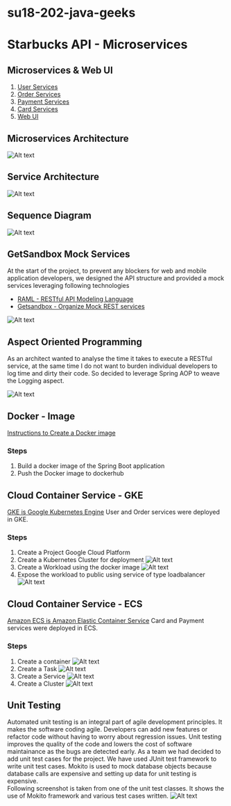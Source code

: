 # su18-202-java-geeks

# Starbucks API - Microservices

## Microservices & Web UI
1.  [User Services](https://github.com/nguyensjsu/su18-202-java-geeks/blob/master/code/services/user/README.md)
2.  [Order Services](https://github.com/nguyensjsu/su18-202-java-geeks/blob/master/code/services/order/README.md)
3.  [Payment Services](https://github.com/nguyensjsu/su18-202-java-geeks/blob/master/code/services/payment-service/README.md)
4.  [Card Services](https://github.com/nguyensjsu/su18-202-java-geeks/blob/master/code/services/card-service/README.md)
5.  [Web UI](https://github.com/nguyensjsu/su18-202-java-geeks/blob/master/code/ui/README.md)

## Microservices Architecture
![Alt text](/Presentation/MicroservicesarchitectureDiagram.png)

## Service Architecture
![Alt text](/Presentation/ServiceArchitecture.png)

## Sequence Diagram
![Alt text](/UML/SequenceDiagram.png)

## GetSandbox Mock Services
At the start of the project, to prevent any blockers for web and mobile application developers, we designed the API structure and provided a mock services leveraging following technologies
* [RAML - RESTful API Modeling Language](https://github.com/nguyensjsu/su18-202-java-geeks/blob/master/code/services/user/user-service/src/main/resources/users.raml)
* [Getsandbox - Organize Mock REST services](http://wispy-waterfall-9509.getsandbox.com/api/v1/users)

![Alt text](/Presentation/GetSandBox-RAML.png)

## Aspect Oriented Programming
As an architect wanted to analyse the time it takes to execute a RESTful service, at the same time I do not want to burden individual developers to log time and dirty their code. So decided to leverage Spring AOP to weave the Logging aspect.

![Alt text](/Presentation/SpringAOP.png)

## Docker - Image
[Instructions to Create a Docker image](https://github.com/nguyensjsu/su18-202-java-geeks/blob/master/code/services/card-service/Dockercommands)
### Steps
1. Build a docker image of the Spring Boot application
2. Push the Docker image to dockerhub

## Cloud Container Service - GKE
[GKE is Google Kubernetes Engine](https://cloud.google.com/kubernetes-engine/)
User and Order services were deployed in GKE.
### Steps
1. Create a Project Google Cloud Platform
2. Create a Kubernetes Cluster for deployment
![Alt text](/Presentation/GKE-Clusters.png)
3. Create a Workload using the docker image
![Alt text](/Presentation/GKE-Workloads.png)
4. Expose the workload to public using service of type loadbalancer
![Alt text](/Presentation/GKE-Services.png)

## Cloud Container Service - ECS
[Amazon ECS is Amazon Elastic Container Service](https://aws.amazon.com/ecs/)
Card and Payment services were deployed in ECS.
### Steps
1. Create a container
![Alt text](/Presentation/AWSECSContainerDefinition.png)
2. Create a Task
![Alt text](/Presentation/AWSECSTaskDefinition.png)
3. Create a Service
![Alt text](/Presentation/AWSECSServiceDefinition.png)
4. Create a Cluster
![Alt text](/Presentation/AWSECSClusterDefinition.png)

## Unit Testing
Automated unit testing is an integral part of agile development principles. It makes the software coding agile. Developers can add new features or refactor code without having to worry about regression issues. Unit testing improves the quality of the code and lowers the cost of software maintainance as the bugs are detected early. As a team we had decided to add unit test cases for the project. We have used JUnit test framework to write unit test cases. Mokito is used to mock database objects because database calls are expensive and setting up data for unit testing is expensive. <br/>
Following screenshot is taken from one of the unit test classes. It shows the use of Mokito framework and various test cases written.
![Alt text](/Presentation/unitTest.png)


